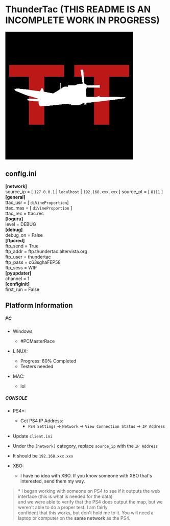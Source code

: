 # ThunderTac  (THIS README IS AN INCOMPLETE WORK IN PROGRESS)
![](https://raw.githubusercontent.com/diVineProportion/ThunderTac/master/resources/thundertac_black_400.png)  
  

## config.ini
**[network]**  
source_ip = [ `127.0.0.1` | `localhost` | `192.168.xxx.xxx`  ]
source_pt = [ `8111`  ]
**[general]**  
ttac_usr = [ `diVineProportion`]   
ttac_mas = [ `diVineProportion` ]   
ttac_rec = ttac.rec  
**[loguru]**  
level = DEBUG  
**[debug]**  
debug_on = False  
**[ftpcred]**  
ftp_send = True  
ftp_addr = ftp.thundertac.altervista.org  
ftp_user = thundertac  
ftp_pass = c63sghaFEP58  
ftp_sess = WIP  
**[pyupdater]**  
channel = 1  
**[configinit]**  
first_run = False

## Platform Information  
  
##### PC  
+ Windows  
  + \#PCMasterRace  
  
+ LINUX:   
  + Progress: 80% Completed  
  + Testers needed  
+ MAC:  
  + lol  
##### CONSOLE  
  
  
+ PS4*:  
  + Get PS4 IP Address:  
      + `PS4 Settings` &#8594; `Network` &#8594; `View Connection Status` &#8594; `IP Address`  
 + Update `client.ini`  
 + Under the `[network]` category, replace `source_ip` with the `IP Address`   
+ It should be `192.168.xxx.xxx`  
  
+ XBO:  
  + I have no idea with XBO. If you know someone with XBO that's interested, send them my way.  
      
      
> \* I began working with someone on PS4 to see if it outputs the web interface (this is what is needed for the data)  
and we were able to verify that the PS4 does output the map, but we weren't able to do a proper test. I am fairly  
confident that this works, but don't hold me to it. You will need a laptop or computer on the **same network** as the PS4.
